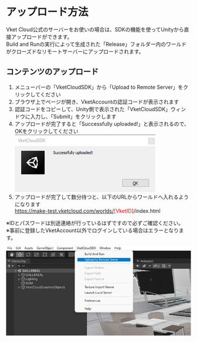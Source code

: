 
# アップロード方法
Vket Cloud公式のサーバーをお使いの場合は、SDKの機能を使ってUnityから直接アップロードができます。  
Build and Runの実行によって生成された「Release」フォルダー内のワールドがクローズドなリモートサーバーにアップロードされます。

## コンテンツのアップロード  
  
1. メニューバーの「VketCloudSDK」から「Upload to Remote Server」をクリックしてください
2. ブラウザ上でページが開き、VketAccountの認証コードが表示されます
3. 認証コードをコピーして、Unity側で表示された「VketCloudSDK」ウィンドウに入力し、「Submit」をクリックします  
4. アップロードが完了すると「Successfully uploaded!」と表示されるので、OKをクリックしてください<br>
![Successfully uploaded](img/SuccessfullyUploaded.png)
5. アップロードが完了して数分待つと、以下のURLからワールドへ入れるようになります<br>
https://make-test.vketcloud.com/worlds/<span style="color: red;">[VketID]</span>/index.html  

※IDとパスワードは別途連絡が行っているはずですので必ずご確認ください。  
※事前に登録したVketAccount以外でログインしている場合はエラーとなります。

![WorldUpload](img/WorldUpload.jpg)